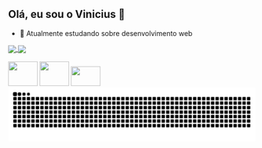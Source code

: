 ## Olá, eu sou o Vinicius 👋

- 🌱 Atualmente estudando sobre desenvolvimento web 

<div>
  <a href="https://github.com/anuraghazra/github-readme-stats">
    <img height=180em align="center" src="https://github-readme-stats.vercel.app/api?username=viniciusfrsantos2&show_icons=true&theme=dark" />
  </a>
  <a href="https://github.com/anuraghazra/convoychat">
    <img height=180em align="center" src="https://github-readme-stats.vercel.app/api/top-langs?username=viniciusfrsantos2&theme=dark&layout=compact&langs_count=8&card_width=400" />
  </a>
</div>

<div>
  <br>
  <img height=50 width=60 src="https://cdn.jsdelivr.net/gh/devicons/devicon@latest/icons/html5/html5-original-wordmark.svg" />
  <img height=50 width=60 src="https://cdn.jsdelivr.net/gh/devicons/devicon@latest/icons/css3/css3-original-wordmark.svg" />  
  <img height=40 width=60 src="https://cdn.jsdelivr.net/gh/devicons/devicon@latest/icons/javascript/javascript-original.svg" />       
</div>

<picture>
  <source media="(prefers-color-scheme: dark)" srcset="https://raw.githubusercontent.com/viniciusfrsantos2/viniciusfrsantos2/output/github-contribution-grid-snake-dark.svg">
  <source media="(prefers-color-scheme: light)" srcset="https://raw.githubusercontent.com/viniciusfrsantos2/viniciusfrsantos2/output/github-contribution-grid-snake.svg">
  <img alt="github contribution grid snake animation" src="https://raw.githubusercontent.com/viniciusfrsantos2/viniciusfrsantos2/output/github-contribution-grid-snake.svg">
</picture>
          
          

